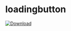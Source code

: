 # loadingbutton

[ ![Download](https://api.bintray.com/packages/petterive/android/loading-button/images/download.svg) ](https://bintray.com/petterive/android/loading-button/_latestVersion)
